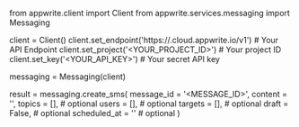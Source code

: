 from appwrite.client import Client
from appwrite.services.messaging import Messaging

client = Client()
client.set_endpoint('https://<REGION>.cloud.appwrite.io/v1') # Your API Endpoint
client.set_project('<YOUR_PROJECT_ID>') # Your project ID
client.set_key('<YOUR_API_KEY>') # Your secret API key

messaging = Messaging(client)

result = messaging.create_sms(
    message_id = '<MESSAGE_ID>',
    content = '<CONTENT>',
    topics = [], # optional
    users = [], # optional
    targets = [], # optional
    draft = False, # optional
    scheduled_at = '' # optional
)
